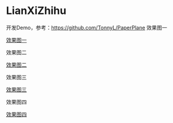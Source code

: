# LianXiZhihu
开发Demo，参考：https://github.com/TonnyL/PaperPlane
效果图一

[效果图一](https://github.com/makezhao/LianXiZhihu/blob/master/image/效果图%20(1).png "效果图一")


效果图二

[效果图二](https://github.com/makezhao/LianXiZhihu/blob/master/image/效果图%20(2).png "效果图二")

效果图三

[效果图三](https://github.com/makezhao/LianXiZhihu/blob/master/image/效果图%20(3).png "效果图三")

效果图四

[效果图四](https://github.com/makezhao/LianXiZhihu/blob/master/image/效果图%20(4).png "效果图四")
